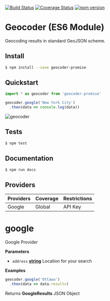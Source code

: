 [![Build Status](https://travis-ci.org/DenisCarriere/geocoder-promise.svg?branch=master)](https://travis-ci.org/DenisCarriere/geocoder-promise)
[![Coverage Status](https://coveralls.io/repos/github/DenisCarriere/geocoder-promise/badge.svg?branch=master)](https://coveralls.io/github/DenisCarriere/geocoder-promise?branch=master)
[![npm version](https://badge.fury.io/js/geocoder-promise.svg)](https://badge.fury.io/js/geocoder-promise)

# Geocoder (ES6 Module)

Geocoding results in standard GeoJSON scheme.

## Install

```bash
$ npm install --save geocoder-promise
```

## Quickstart

```javascript
import * as geocoder from 'geocoder-promise'

geocoder.google('New York City')
  .then(data => console.log(data))
```

![geocoder](https://cloud.githubusercontent.com/assets/550895/19335059/5482e9ca-90ce-11e6-993d-dc213a5084ad.gif)

## Tests

```bash
$ npm test
```

## Documentation

```bash
$ npm run docs
```

## Providers

| Providers       | Coverage    | Restrictions |
|-----------------|:------------|:-------------|
| Google          | Global      | API Key      |
<!-- Generated by documentation.js. Update this documentation by updating the source code. -->

# google

Google Provider

**Parameters**

-   `address` **[string](https://developer.mozilla.org/en-US/docs/Web/JavaScript/Reference/Global_Objects/String)** Location for your search

**Examples**

```javascript
geocoder.google('Ottawa')
  .then(data => data.results)
```

Returns **GoogleResults** JSON Object
